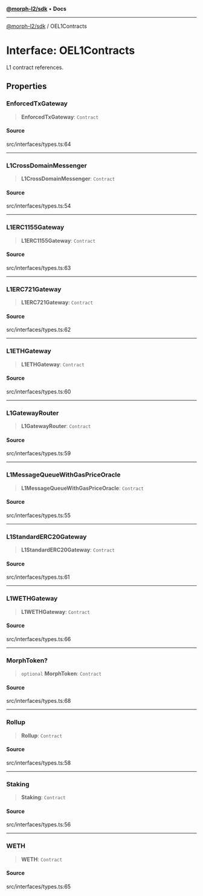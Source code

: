 [**@morph-l2/sdk**](../README.md) • **Docs**

***

[@morph-l2/sdk](../globals.md) / OEL1Contracts

# Interface: OEL1Contracts

L1 contract references.

## Properties

### EnforcedTxGateway

> **EnforcedTxGateway**: `Contract`

#### Source

src/interfaces/types.ts:64

***

### L1CrossDomainMessenger

> **L1CrossDomainMessenger**: `Contract`

#### Source

src/interfaces/types.ts:54

***

### L1ERC1155Gateway

> **L1ERC1155Gateway**: `Contract`

#### Source

src/interfaces/types.ts:63

***

### L1ERC721Gateway

> **L1ERC721Gateway**: `Contract`

#### Source

src/interfaces/types.ts:62

***

### L1ETHGateway

> **L1ETHGateway**: `Contract`

#### Source

src/interfaces/types.ts:60

***

### L1GatewayRouter

> **L1GatewayRouter**: `Contract`

#### Source

src/interfaces/types.ts:59

***

### L1MessageQueueWithGasPriceOracle

> **L1MessageQueueWithGasPriceOracle**: `Contract`

#### Source

src/interfaces/types.ts:55

***

### L1StandardERC20Gateway

> **L1StandardERC20Gateway**: `Contract`

#### Source

src/interfaces/types.ts:61

***

### L1WETHGateway

> **L1WETHGateway**: `Contract`

#### Source

src/interfaces/types.ts:66

***

### MorphToken?

> `optional` **MorphToken**: `Contract`

#### Source

src/interfaces/types.ts:68

***

### Rollup

> **Rollup**: `Contract`

#### Source

src/interfaces/types.ts:58

***

### Staking

> **Staking**: `Contract`

#### Source

src/interfaces/types.ts:56

***

### WETH

> **WETH**: `Contract`

#### Source

src/interfaces/types.ts:65

